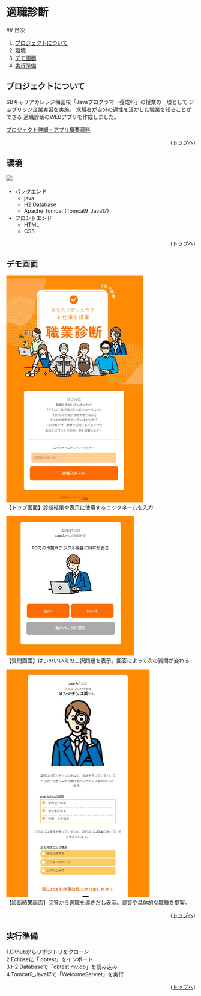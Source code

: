 # 適職診断

<div id="top"></div>
## 目次

1. [プロジェクトについて](#プロジェクトについて)
2. [環境](#環境)
3. [デモ画面](#デモ画面)
4. [実行準備](#実行準備)

<!-- プロジェクトについて -->

## プロジェクトについて
SBキャリアカレッジ梅田校「Javaプログラマー養成科」の授業の一環として
ジョブリッジ企業実習を実施。
求職者が自分の適性を活かした職業を知ることができる
適職診断のWEBアプリを作成しました。<br>

<p><a href="https://docs.google.com/presentation/d/16Ou2O1aaTKH6Efy-HYqzDdcIFra2yS6Z/edit?usp=sharing&ouid=116792697741895314082&rtpof=true&sd=true">プロジェクト詳細・アプリ概要資料</a></p>

<p align="right">(<a href="#top">トップへ</a>)</p>

## 環境
<!-- シールド一覧 -->
<!-- 該当するプロジェクトの中から任意のものを選ぶ-->
<p style="display: inline">
  <!-- バックエンドの言語一覧 -->
  <img src="https://img.shields.io/badge/-java-F2C63C.svg?logo=java&style=for-the-badge">
</p>

<!-- 言語、フレームワーク、ミドルウェア、インフラの一覧とバージョンを記載 -->
- バックエンド
    - java
    - H2 Database
    - Apache Tomcat (Tomcat9_Java17)
- フロントエンド
    - HTML
    - CSS

<p align="right">(<a href="#top">トップへ</a>)</p>

## デモ画面
![TOP](shindan_top_ss.jpg)<br>
【トップ画面】診断結果や表示に使用するニックネームを入力<br>

![TEST](shindan_q_ss.jpg)<br>
【質問画面】はいorいいえの二択問題を表示。回答によって次の質問が変わる<br>

![RESULT](shindan_result_ss.jpg)<br>
【診断結果画面】回答から適職を導きだし表示。資質や具体的な職種を提案。 <br>

<p align="right">(<a href="#top">トップへ</a>)</p>


## 実行準備
1.Githubからリポジトリをクローン<br>
2.Eclipseに「jobtest」をインポート<br>
3.H2 Databaseで「obtest.mv.db」を読み込み<br>
4.Tomcat9_Java17で「WelcomeServlet」を実行<br>

<p align="right">(<a href="#top">トップへ</a>)</p>